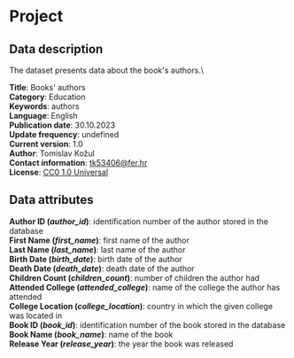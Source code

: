 # Project


## Data description
The dataset presents data about the book's authors.\\

<strong>Title</strong>: Books' authors\
<strong>Category</strong>: Education\
<strong>Keywords</strong>: authors\
<strong>Language</strong>: English\
<strong>Publication date</strong>: 30.10.2023\
<strong>Update frequency</strong>: undefined\
<strong>Current version</strong>: 1.0\
<strong>Author</strong>: Tomislav Kožul\
<strong>Contact information</strong>: tk53406@fer.hr\
<strong>License</strong>: [CC0 1.0 Universal](https://creativecommons.org/publicdomain/zero/1.0/deed.en)

## Data attributes
<strong>Author ID (<em>author_id</em>)</strong>: identification number of the author stored in the database\
<strong>First Name (<em>first_name</em>)</strong>: first name of the author\
<strong>Last Name (<em>last_name</em>)</strong>: last name of the author\
<strong>Birth Date (<em>birth_date</em>)</strong>: birth date of the author\
<strong>Death Date (<em>death_date</em>)</strong>: death date of the author\
<strong>Children Count (<em>children_count</em>)</strong>: number of children the author had\
<strong>Attended College (<em>attended_college</em>)</strong>: name of the college the author has attended\
<strong>College Location (<em>college_location</em>)</strong>: country in which the given college was located in\
<strong>Book ID (<em>book_id</em>)</strong>: identification number of the book stored in the database\
<strong>Book Name (<em>book_name</em>)</strong>: name of the book\
<strong>Release Year (<em>release_year</em>)</strong>: the year the book was released
